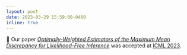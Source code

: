 ```yaml
---
layout: post
date: 2023-03-29 15:59:00-0400
inline: true
---
```


💬 Our paper [*Optimally-Weighted Estimators of the Maximum Mean Discrepancy for Likelihood-Free Inference*](https://arxiv.org/abs/2301.11674) was accepted at [ICML 2023](https://icml.cc/Conferences/2023).
